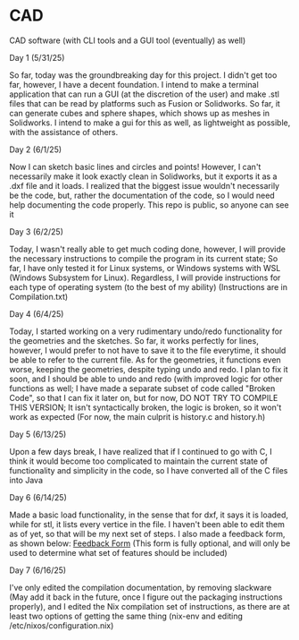 # CAD
CAD software (with CLI tools and a GUI tool (eventually) as well)

Day 1 (5/31/25)

So far, today was the groundbreaking day for this project. I didn't get too far, however, I have a decent foundation. I intend to make a terminal application that can run a GUI (at the discretion of the user) and make .stl files that can be read by platforms such as Fusion or Solidworks. So far, it can generate cubes and sphere shapes, which shows up as meshes in Solidworks. I intend to make a gui for this as well, as lightweight as possible, with the assistance of others.

Day 2 (6/1/25)

Now I can sketch basic lines and circles and points! However, I can't necessarily make it look exactly clean in Solidworks, but it exports it as a .dxf file and it loads. I realized that the biggest issue wouldn't necessarily be the code, but, rather the documentation of the code, so I would need help documenting the code properly. This repo is public, so anyone can see it


Day 3 (6/2/25)

Today, I wasn't really able to get much coding done, however, I will provide the necessary instructions to compile the program in its current state; So far, I have only tested it for Linux systems, or Windows systems with WSL (Windows Subsystem for Linux). Regardless, I will provide instructions for each type of operating system (to the best of my ability) (Instructions are in Compilation.txt)

Day 4 (6/4/25)

Today, I started working on a very rudimentary undo/redo functionality for the geometries and the sketches. So far, it works perfectly for lines, however, I would prefer to not have to save it to the file everytime, it should be able to refer to the current file. As for the geometries, it functions even worse, keeping the geometries, despite typing undo and redo. I plan to fix it soon, and I should be able to undo and redo (with improved logic for other functions as well; I have made a separate subset of code called "Broken Code", so that I can fix it later on, but for now, DO NOT TRY TO COMPILE THIS VERSION; It isn't syntactically broken, the logic is broken, so it won't work as expected (For now, the main culprit is history.c and history.h)

Day 5 (6/13/25)

Upon a few days break, I have realized that if I continued to go with C, I think it would become too complicated to maintain the current state of functionality and simplicity in the code, so I have converted all of the C files into Java

Day 6 (6/14/25)

Made a basic load functionality, in the sense that for dxf, it says it is loaded, while for stl, it lists every vertice in the file. I haven't been able to edit them as of yet, so that will be my next set of steps. I also made a feedback form, as shown below:
[Feedback Form](https://forms.gle/KznSDYzDjYr6YmGV7) (This form is fully optional, and will only be used to determine what set of features should be included)

Day 7 (6/16/25)

I've only edited the compilation documentation, by removing slackware (May add it back in the future, once I figure out the packaging instructions properly), and I edited the Nix compilation set of instructions, as there are at least two options of getting the same thing (nix-env and editing /etc/nixos/configuration.nix)
